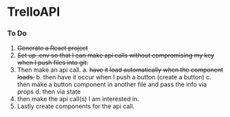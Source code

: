 # TrelloAPI

### To Do
1. ~~Generate a React project~~
2. ~~Set up .env so that I can make api calls without compromising my key when I push files into git.~~
3. Then make an api call.
  a. ~~have it load automatically when the component loads.~~
  b. then have it occur when I push a button (create a button)
  c. then make a button component in another file and pass the info via props
  d. then via state
4. then make the api call(s) I am interested in.
5. Lastly create components for the api call.